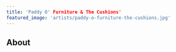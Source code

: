 ```yaml
---
title: 'Paddy O' Furniture & The Cushions'
featured_image: 'artists/paddy-o-furniture-the-cushions.jpg'
---
```


## About


